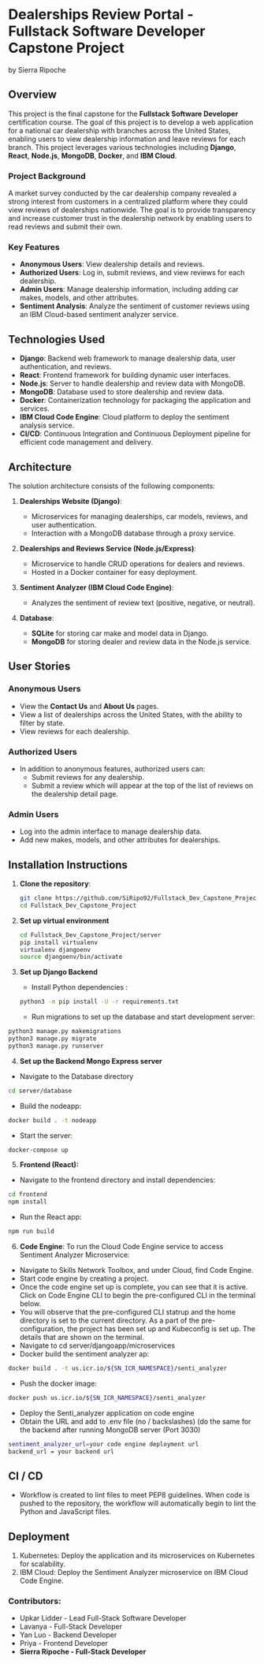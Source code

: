 # Dealerships Review Portal - Fullstack Software Developer Capstone Project
by Sierra Ripoche

## Overview

This project is the final capstone for the **Fullstack Software Developer** certification course. The goal of this project is to develop a web application for a national car dealership with branches across the United States, enabling users to view dealership information and leave reviews for each branch. This project leverages various technologies including **Django**, **React**, **Node.js**, **MongoDB**, **Docker**, and **IBM Cloud**.

### Project Background

A market survey conducted by the car dealership company revealed a strong interest from customers in a centralized platform where they could view reviews of dealerships nationwide. The goal is to provide transparency and increase customer trust in the dealership network by enabling users to read reviews and submit their own.

### Key Features

- **Anonymous Users**: View dealership details and reviews.
- **Authorized Users**: Log in, submit reviews, and view reviews for each dealership.
- **Admin Users**: Manage dealership information, including adding car makes, models, and other attributes.
- **Sentiment Analysis**: Analyze the sentiment of customer reviews using an IBM Cloud-based sentiment analyzer service.

## Technologies Used

- **Django**: Backend web framework to manage dealership data, user authentication, and reviews.
- **React**: Frontend framework for building dynamic user interfaces.
- **Node.js**: Server to handle dealership and review data with MongoDB.
- **MongoDB**: Database used to store dealership and review data.
- **Docker**: Containerization technology for packaging the application and services.
- **IBM Cloud Code Engine**: Cloud platform to deploy the sentiment analysis service.
- **CI/CD**: Continuous Integration and Continuous Deployment pipeline for efficient code management and delivery.

## Architecture

The solution architecture consists of the following components:

1. **Dealerships Website (Django)**:
   - Microservices for managing dealerships, car models, reviews, and user authentication.
   - Interaction with a MongoDB database through a proxy service.

2. **Dealerships and Reviews Service (Node.js/Express)**:
   - Microservice to handle CRUD operations for dealers and reviews.
   - Hosted in a Docker container for easy deployment.

3. **Sentiment Analyzer (IBM Cloud Code Engine)**:
   - Analyzes the sentiment of review text (positive, negative, or neutral).

4. **Database**:
   - **SQLite** for storing car make and model data in Django.
   - **MongoDB** for storing dealer and review data in the Node.js service.

## User Stories

### Anonymous Users
- View the **Contact Us** and **About Us** pages.
- View a list of dealerships across the United States, with the ability to filter by state.
- View reviews for each dealership.

### Authorized Users
- In addition to anonymous features, authorized users can:
  - Submit reviews for any dealership.
  - Submit a review which will appear at the top of the list of reviews on the dealership detail page.

### Admin Users
- Log into the admin interface to manage dealership data.
- Add new makes, models, and other attributes for dealerships.

## Installation Instructions

1. **Clone the repository**:

   ```bash
   git clone https://github.com/SiRipo92/Fullstack_Dev_Capstone_Project
   cd Fullstack_Dev_Capstone_Project
   ```
2. **Set up virtual environment**
   ```bash
   cd Fullstack_Dev_Capstone_Project/server
   pip install virtualenv
   virtualenv djangoenv
   source djangoenv/bin/activate
   ```
3. **Set up Django Backend**
   - Install Python dependencies :
   ```bash
   python3 -m pip install -U -r requirements.txt 
   ```
   - Run migrations to set up the database and start development server:
  ```bash
  python3 manage.py makemigrations
  python3 manage.py migrate
  python3 manage.py runserver
  ```
4. **Set up the Backend Mongo Express server**
  - Navigate to the Database directory
  ```bash
  cd server/database
  ```
  - Build the nodeapp:
  ```bash
  docker build . -t nodeapp
  ```
  - Start the server:
  ```bash
  docker-compose up
  ```
5. **Frontend (React):**
  - Navigate to the frontend directory and install dependencies:
  ```bash
  cd frontend
  npm install
  ```
  - Run the React app:
  ```bash
  npm run build
  ```
6. **Code Engine**:
To run the Cloud Code Engine service to access Sentiment Analyzer Microservice:
  - Navigate to Skills Network Toolbox, and under Cloud, find Code Engine.
  - Start code engine by creating a project.
  - Once the code engine set up is complete, you can see that it is active. Click on Code Engine CLI to begin the pre-configured CLI in the terminal below.
  - You will observe that the pre-configured CLI statrup and the home directory is set to the current directory.
    As a part of the pre-configuration, the project has been set up and Kubeconfig is set up. The details that are shown on the terminal.
  - Navigate to cd server/djangoapp/microservices
  - Docker build the sentiment analyzer ap:
  ```bash
  docker build . -t us.icr.io/${SN_ICR_NAMESPACE}/senti_analyzer
  ```
  - Push the docker image:
  ```bash
  docker push us.icr.io/${SN_ICR_NAMESPACE}/senti_analyzer
  ```
  - Deploy the Senti_analyzer application on code engine
  - Obtain the URL and add to .env file (no / backslashes) (do the same for the backend after running MongoDB server (Port 3030)
  ```bash
  sentiment_analyzer_url=your code engine deployment url
  backend_url = your backend url
  ```

## CI / CD
- Workflow is created to lint files to meet PEP8 guidelines. When code is pushed to the repository, the workflow will automatically begin to lint the Python and JavaScript files.

## Deployment 
1. Kubernetes: Deploy the application and its microservices on Kubernetes for scalability.
2. IBM Cloud: Deploy the Sentiment Analyzer microservice on IBM Cloud Code Engine.

### Contributors: 
- Upkar Lidder - Lead Full-Stack Software Developer
- Lavanya - Full-Stack Developer
- Yan Luo - Backend Developer
- Priya - Frontend Developer
- **Sierra Ripoche - Full-Stack Developer**

